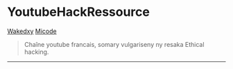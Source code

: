 # YoutubeHackRessource

[Wakedxy](https://www.youtube.com/user/MegaWaked)
[Micode](https://www.youtube.com/channel/UCYnvxJ-PKiGXo_tYXpWAC-w)
> Chaîne youtube francais, somary vulgariseny ny resaka Ethical hacking.
___
